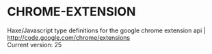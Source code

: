 CHROME-EXTENSION
================
Haxe/Javascript type definitions for the google chrome extension api | http://code.google.com/chrome/extensions  
Current version: 25  
